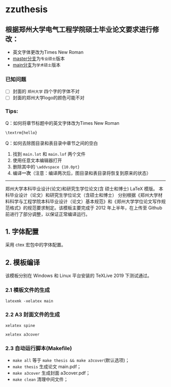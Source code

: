 # zzuthesis

## 根据郑州大学电气工程学院硕士毕业论文要求进行修改：

- 英文字体更改为Times New Roman
- [master分支](https://github.com/gaoyangu/zzuthesis/tree/master)为`专业硕士`版本
- [main分支](https://github.com/gaoyangu/zzuthesis/tree/main)为`学术硕士`版本

### 已知问题

- [ ] 封面的 `郑州大学` 四个字的字体不对
- [ ] 封面的郑州大学logo的颜色可能不对
### Tips:

Q：如何将章节标题中的英文字体改为Times New Roman

```sh
\textrm{hello}
```

Q：如何去除图目录和表目录中章节之间的空白

1. 找到 `main.lot` 和 `main.lof` 两个文件
2. 使用任意文本编辑器打开
3. 删除其中的 `\addvspace {10.0pt}`
4. 编译**一次**（注意：编译两次后，图目录和表目录将恢复到原来的状态）

---

郑州大学本科毕业设计(论文)和研究生学位论文(含 硕士和博士) LaTeX 模版。 本科毕业设计（论文）和研究生学位论文（含硕士和博士） 分别根据《郑州大学材料科学与工程学院本科毕业设计（论文）基本规范》和《郑州大学学位论文写作规范格式》的规范要求制定。该模板主要完成于 2012 年上半年，在上传至 Github 前进行了部分调整，以保证正常编译运行。

## 1. 字体配置

采用 ctex 宏包中的字体配置。

## 2. 模板编译

该模板分别在 Windows 和 Linux 平台安装的 TeXLive 2019 下测试通过。

### 2.1 模板文件的生成

  `latexmk -xelatex main`

### 2.2 A3 封面文件的生成

  `xelatex spine`
  
  `xelatex a3cover`

### 2.3 自动运行脚本(Makefile)

* `make all`       等于 `make thesis && make a3cover`(默认选项)；
* `make thesis`    生成论文 main.pdf；
* `make a3cover`   生成封面 a3cover.pdf；
* `make clean`     清理中间文件；
